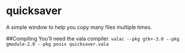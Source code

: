 # quicksaver
A simple window to help you copy many files multiple times.

##Compiling
You'll need the vala compiler.
`valac --pkg gtk+-3.0 --pkg gmodule-2.0 --pkg posix quicksaver.vala`

